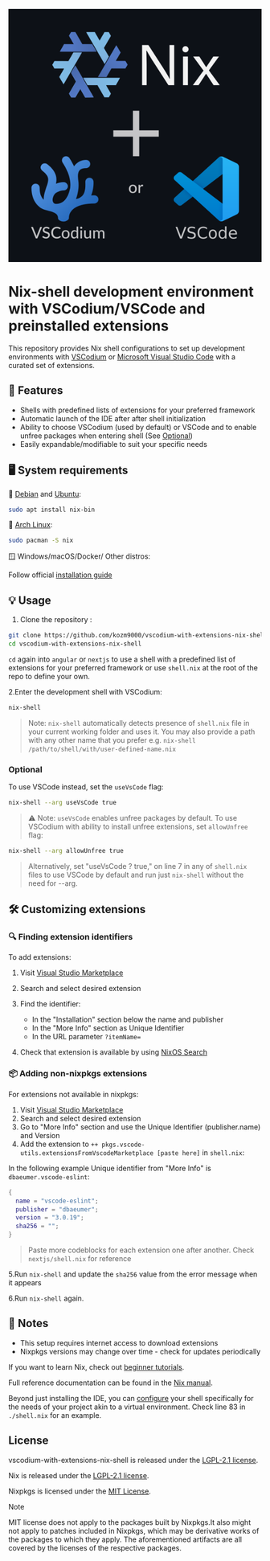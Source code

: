 <p align="center">
    <picture>
      <source media="(prefers-color-scheme: light)"  width="590" srcset="branding/nix+vscode-vscodium-white.png">
      <source media="(prefers-color-scheme: dark)"  width="590" srcset="branding/nix+vscode-vscodium.png">
      <img width="590" alt="Nix_+ VSCode/VSCodium logos" src="branding/nix+vscode-vscodium.png" />
    </picture>
</p>

# Nix-shell development environment with VSCodium/VSCode and preinstalled extensions

This repository provides Nix shell configurations to set up development environments with [VSCodium](https://vscodium.com/) or [Microsoft Visual Studio Code](https://code.visualstudio.com/) with a curated set of extensions.

## 🚀 Features

- Shells with predefined lists of extensions for your preferred framework
- Automatic launch of the IDE after after shell initialization
- Ability to choose VSCodium (used by default) or VSCode and to enable unfree packages when entering shell (See [Optional](#optional))
- Easily expandable/modifiable to suit your specific needs

## 🖥️ System requirements

🐧 [Debian](https://packages.debian.org/trixie/nix-bin) and [Ubuntu](https://packages.ubuntu.com/noble/nix-bin):

```bash
sudo apt install nix-bin
```

🐧 [Arch Linux](https://archlinux.org/packages/extra/x86_64/nix/):

```bash
sudo pacman -S nix
```

🪟 Windows/macOS/Docker/ Other distros:

Follow official [installation guide](https://nix.dev/install-nix)

## 💡 Usage

1. Clone the repository :

```bash
git clone https://github.com/kozm9000/vscodium-with-extensions-nix-shell.git
cd vscodium-with-extensions-nix-shell
```

`cd` again into `angular` or `nextjs` to use a shell with a predefined list of extensions for your preferred framework or use `shell.nix` at the root of the repo to define your own.

2.Enter the development shell with VSCodium:

```bash
nix-shell
```

> Note: `nix-shell` automatically detects presence of `shell.nix` file in your current working folder and uses it.
> You may also provide a path with any other name that you prefer e.g. `nix-shell /path/to/shell/with/user-defined-name.nix`

### Optional

To use VSCode instead, set the `useVsCode` flag:

```bash
nix-shell --arg useVsCode true
```

> ⚠️ Note: `useVsCode` enables unfree packages by default. To use VSCodium with ability to install unfree extensions, set `allowUnfree` flag:

```bash
nix-shell --arg allowUnfree true
```

> Alternatively, set "useVsCode ? true," on line 7 in any of `shell.nix` files to use VSCode by default and run just `nix-shell` without the need for --arg.

## 🛠️ Customizing extensions

### 🔍 Finding extension identifiers

To add extensions:

1. Visit [Visual Studio Marketplace](https://marketplace.visualstudio.com/)

2. Search and select desired extension

3. Find the identifier:

   - In the "Installation" section below the name and publisher
   - In the "More Info" section as Unique Identifier
   - In the URL parameter `?itemName=`

4. Check that extension is available by using [NixOS Search](https://search.nixos.org/packages)

### 📦 Adding non-nixpkgs extensions

For extensions not available in nixpkgs:

1. Visit [Visual Studio Marketplace](https://marketplace.visualstudio.com/)
2. Search and select desired extension
3. Go to "More Info" section and use the Unique Identifier (publisher.name) and Version
4. Add the extension to `++ pkgs.vscode-utils.extensionsFromVscodeMarketplace [paste here]` in `shell.nix`:

In the following example Unique identifier from "More Info" is `dbaeumer.vscode-eslint`:

```nix
{
  name = "vscode-eslint";
  publisher = "dbaeumer";
  version = "3.0.19";
  sha256 = "";
}
```

> Paste more codeblocks for each extension one after another. Check `nextjs/shell.nix` for reference

5.Run `nix-shell` and update the `sha256` value from the error message when it appears

6.Run `nix-shell` again.

## 📌 Notes

- This setup requires internet access to download extensions
- Nixpkgs versions may change over time - check for updates periodically

If you want to learn Nix, check out [beginner tutorials](https://nix.dev/tutorials/first-steps).

Full reference documentation can be found in the [Nix manual](https://nix.dev/reference/nix-manual).

Beyond just installing the IDE, you can [configure](https://nixos.wiki/wiki/Development_environment_with_nix-shell) your shell specifically for the needs of your project akin to a virtual environment. Check line 83 in `./shell.nix` for an example.

## License

vscodium-with-extensions-nix-shell is released under the [LGPL-2.1 license](COPYING).

Nix is released under the [LGPL-2.1 license](COPYING).

Nixpkgs is licensed under the [MIT License](LICENCE-MIT).

> [!Note]
> MIT license does not apply to the packages built by Nixpkgs.It also might not apply to patches included in Nixpkgs, which may be derivative works of the packages to which they apply. The aforementioned artifacts are all covered by the licenses of the respective packages.
